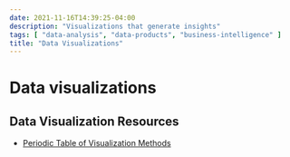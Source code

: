 ```yaml
---
date: 2021-11-16T14:39:25-04:00
description: "Visualizations that generate insights"
tags: [ "data-analysis", "data-products", "business-intelligence" ]
title: "Data Visualizations"
---
```


# Data visualizations

<!-- TODO:

## Candlestick

## Sparkline

## Treemap

## Word Cloud

-->

## Data Visualization Resources

* [Periodic Table of Visualization Methods](https://www.visual-literacy.org/periodic_table/periodic_table.html)

